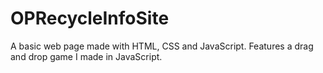 # OPRecycleInfoSite

A basic web page made with HTML, CSS and JavaScript. Features a drag and drop game I made in JavaScript.
